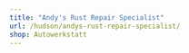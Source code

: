 ```yaml
---
title: "Andy's Rust Repair Specialist"
url: /hudson/andys-rust-repair-specialist/
shop: Autowerkstatt
---
```

